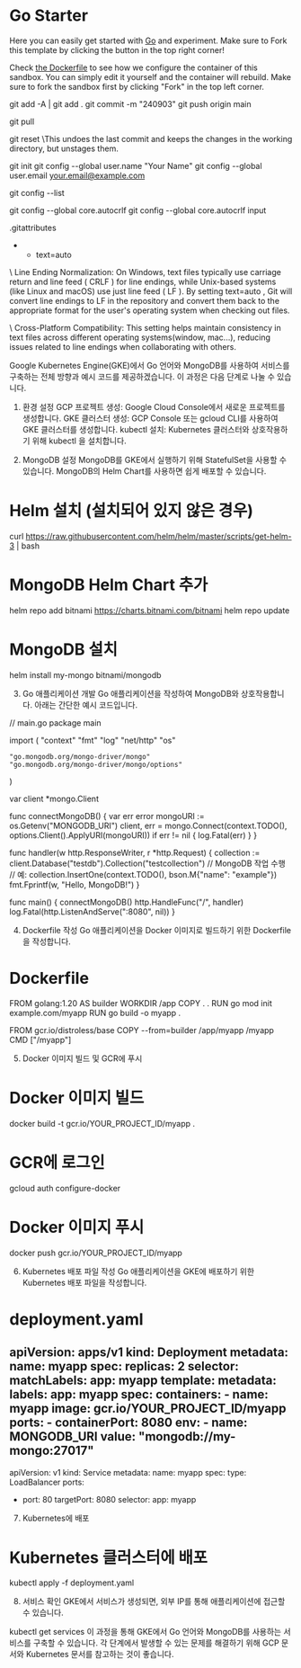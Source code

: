 # Go Starter

Here you can easily get started with [Go](https://go.dev/) and experiment. Make sure to Fork this template by clicking the button in the top right corner!

Check [the Dockerfile](./.devcontainer/Dockerfile) to see how we configure the container of this sandbox. You can simply edit it yourself and the container will rebuild. Make sure to fork the sandbox first by clicking "Fork" in the top left corner.


git add -A | git add .
git commit -m "240903"
git push origin main

git pull

git reset
\\This undoes the last commit and keeps the changes in the working directory, but unstages them.

git init
git config --global user.name "Your Name"
git config --global user.email your.email@example.com

git config --list


git config --global core.autocrlf
git config --global core.autocrlf input


.gitattributes
- * text=auto 

\\ Line Ending Normalization:
On Windows, text files typically use carriage return and line feed (
CRLF
) for line endings, while Unix-based systems (like Linux and macOS) use just line feed (
LF
). By setting
text=auto
, Git will convert line endings to
LF
in the repository and convert them back to the appropriate format for the user's operating system when checking out files.

\\ Cross-Platform Compatibility:
This setting helps maintain consistency in text files across different operating systems(window, mac...), reducing issues related to line endings when collaborating with others.






Google Kubernetes Engine(GKE)에서 Go 언어와 MongoDB를 사용하여 서비스를 구축하는 전체 방향과 예시 코드를 제공하겠습니다. 이 과정은 다음 단계로 나눌 수 있습니다.

1. 환경 설정
GCP 프로젝트 생성: Google Cloud Console에서 새로운 프로젝트를 생성합니다.
GKE 클러스터 생성: GCP Console 또는
gcloud
CLI를 사용하여 GKE 클러스터를 생성합니다.
kubectl 설치: Kubernetes 클러스터와 상호작용하기 위해
kubectl
을 설치합니다.


2. MongoDB 설정
MongoDB를 GKE에서 실행하기 위해 StatefulSet을 사용할 수 있습니다. MongoDB의 Helm Chart를 사용하면 쉽게 배포할 수 있습니다.

# Helm 설치 (설치되어 있지 않은 경우)
curl https://raw.githubusercontent.com/helm/helm/master/scripts/get-helm-3 | bash

# MongoDB Helm Chart 추가
helm repo add bitnami https://charts.bitnami.com/bitnami
helm repo update

# MongoDB 설치
helm install my-mongo bitnami/mongodb


3. Go 애플리케이션 개발
Go 애플리케이션을 작성하여 MongoDB와 상호작용합니다. 아래는 간단한 예시 코드입니다.

// main.go
package main

import (
    "context"
    "fmt"
    "log"
    "net/http"
    "os"

    "go.mongodb.org/mongo-driver/mongo"
    "go.mongodb.org/mongo-driver/mongo/options"
)

var client *mongo.Client

func connectMongoDB() {
    var err error
    mongoURI := os.Getenv("MONGODB_URI")
    client, err = mongo.Connect(context.TODO(), options.Client().ApplyURI(mongoURI))
    if err != nil {
        log.Fatal(err)
    }
}

func handler(w http.ResponseWriter, r *http.Request) {
    collection := client.Database("testdb").Collection("testcollection")
    // MongoDB 작업 수행
    // 예: collection.InsertOne(context.TODO(), bson.M{"name": "example"})
    fmt.Fprintf(w, "Hello, MongoDB!")
}

func main() {
    connectMongoDB()
    http.HandleFunc("/", handler)
    log.Fatal(http.ListenAndServe(":8080", nil))
}


4. Dockerfile 작성
Go 애플리케이션을 Docker 이미지로 빌드하기 위한 Dockerfile을 작성합니다.

# Dockerfile
FROM golang:1.20 AS builder
WORKDIR /app
COPY . .
RUN go mod init example.com/myapp
RUN go build -o myapp .

FROM gcr.io/distroless/base
COPY --from=builder /app/myapp /myapp
CMD ["/myapp"]


5. Docker 이미지 빌드 및 GCR에 푸시
# Docker 이미지 빌드
docker build -t gcr.io/YOUR_PROJECT_ID/myapp .

# GCR에 로그인
gcloud auth configure-docker

# Docker 이미지 푸시
docker push gcr.io/YOUR_PROJECT_ID/myapp


6. Kubernetes 배포 파일 작성
Go 애플리케이션을 GKE에 배포하기 위한 Kubernetes 배포 파일을 작성합니다.

# deployment.yaml
apiVersion: apps/v1
kind: Deployment
metadata:
  name: myapp
spec:
  replicas: 2
  selector:
    matchLabels:
      app: myapp
  template:
    metadata:
      labels:
        app: myapp
    spec:
      containers:
      - name: myapp
        image: gcr.io/YOUR_PROJECT_ID/myapp
        ports:
        - containerPort: 8080
        env:
        - name: MONGODB_URI
          value: "mongodb://my-mongo:27017"
---
apiVersion: v1
kind: Service
metadata:
  name: myapp
spec:
  type: LoadBalancer
  ports:
  - port: 80
    targetPort: 8080
  selector:
    app: myapp


7. Kubernetes에 배포
# Kubernetes 클러스터에 배포
kubectl apply -f deployment.yaml


8. 서비스 확인
GKE에서 서비스가 생성되면, 외부 IP를 통해 애플리케이션에 접근할 수 있습니다.

kubectl get services
이 과정을 통해 GKE에서 Go 언어와 MongoDB를 사용하는 서비스를 구축할 수 있습니다. 각 단계에서 발생할 수 있는 문제를 해결하기 위해 GCP 문서와 Kubernetes 문서를 참고하는 것이 좋습니다.